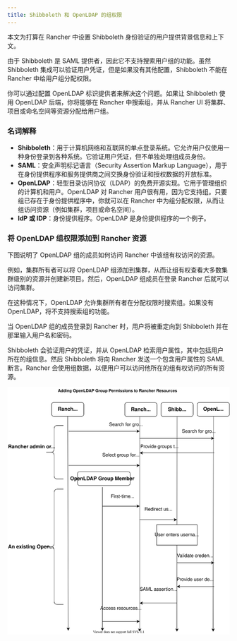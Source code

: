 ```yaml
---
title: Shibboleth 和 OpenLDAP 的组权限
---
```


本文为打算在 Rancher 中设置 Shibboleth 身份验证的用户提供背景信息和上下文。

由于 Shibboleth 是 SAML 提供者，因此它不支持搜索用户组的功能。虽然 Shibboleth 集成可以验证用户凭证，但是如果没有其他配置，Shibboleth 不能在 Rancher 中给用户组分配权限。

你可以通过配置 OpenLDAP 标识提供者来解决这个问题。如果让 Shibboleth 使用 OpenLDAP 后端，你将能够在 Rancher 中搜索组，并从 Rancher UI 将集群、项目或命名空间等资源分配给用户组。

### 名词解释

- **Shibboleth**：用于计算机网络和互联网的单点登录系统。它允许用户仅使用一种身份登录到各种系统。它验证用户凭证，但不单独处理组成员身份。
- **SAML**：安全声明标记语言（Security Assertion Markup Language），用于在身份提供程序和服务提供商之间交换身份验证和授权数据的开放标准。
- **OpenLDAP**：轻型目录访问协议（LDAP）的免费开源实现。它用于管理组织的计算机和用户。OpenLDAP 对 Rancher 用户很有用，因为它支持组。只要组已存在于身份提供程序中，你就可以在 Rancher 中为组分配权限，从而让组访问资源（例如集群，项目或命名空间）。
- **IdP 或 IDP**：身份提供程序。OpenLDAP 是身份提供程序的一个例子。

### 将 OpenLDAP 组权限添加到 Rancher 资源

下图说明了 OpenLDAP 组的成员如何访问 Rancher 中该组有权访问的资源。

例如，集群所有者可以将 OpenLDAP 组添加到集群，从而让组有权查看大多数集群级别的资源并创建新项目。然后，OpenLDAP 组成员在登录 Rancher 后就可以访问集群。

在这种情况下，OpenLDAP 允许集群所有者在分配权限时搜索组。如果没有 OpenLDAP，将不支持搜索组的功能。

当 OpenLDAP 组的成员登录到 Rancher 时，用户将被重定向到 Shibboleth 并在那里输入用户名和密码。

Shibboleth 会验证用户的凭证，并从 OpenLDAP 检索用户属性，其中包括用户所在的组信息。然后 Shibboleth 将向 Rancher 发送一个包含用户属性的 SAML 断言。Rancher 会使用组数据，以便用户可以访问他所在的组有权访问的所有资源。

![Adding OpenLDAP Group Permissions to Rancher Resources](/img/shibboleth-with-openldap-groups.svg)

